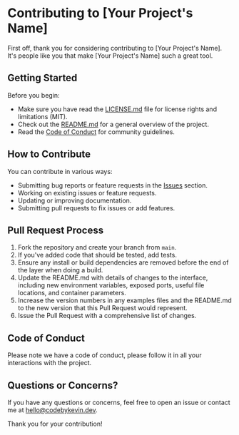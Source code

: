 # Contributing to [Your Project's Name]

First off, thank you for considering contributing to [Your Project's Name]. It's people like you that make [Your Project's Name] such a great tool.

## Getting Started

Before you begin:
- Make sure you have read the [LICENSE.md](LICENSE.md) file for license rights and limitations (MIT).
- Check out the [README.md](README.md) for a general overview of the project.
- Read the [Code of Conduct](CODE_OF_CONDUCT.md) for community guidelines.

## How to Contribute

You can contribute in various ways:
- Submitting bug reports or feature requests in the [Issues](https://github.com/kevinweejh/questLog/issues) section.
- Working on existing issues or feature requests.
- Updating or improving documentation.
- Submitting pull requests to fix issues or add features.

## Pull Request Process

1. Fork the repository and create your branch from `main`.
2. If you've added code that should be tested, add tests.
3. Ensure any install or build dependencies are removed before the end of the layer when doing a build.
4. Update the README.md with details of changes to the interface, including new environment variables, exposed ports, useful file locations, and container parameters.
5. Increase the version numbers in any examples files and the README.md to the new version that this Pull Request would represent. 
6. Issue the Pull Request with a comprehensive list of changes.

## Code of Conduct

Please note we have a code of conduct, please follow it in all your interactions with the project.

## Questions or Concerns?

If you have any questions or concerns, feel free to open an issue or contact me at [hello@codebykevin.dev](mailto:hello@codebykevin.dev). 

Thank you for your contribution!

